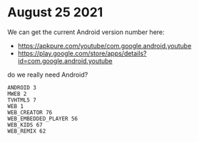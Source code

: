 # August 25 2021

We can get the current Android version number here:

- https://apkpure.com/youtube/com.google.android.youtube
- https://play.google.com/store/apps/details?id=com.google.android.youtube

do we really need Android?

~~~
ANDROID 3
MWEB 2
TVHTML5 7
WEB 1
WEB_CREATOR 76
WEB_EMBEDDED_PLAYER 56
WEB_KIDS 67
WEB_REMIX 62
~~~
